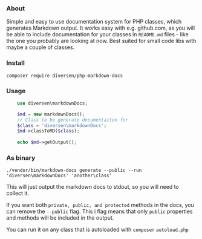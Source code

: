 <!-- toc -->

### About 

Simple and easy to use documentation system for PHP classes, 
which generates Markdown output. It works easy 
with e.g. github.com, as you will be able to include documentation
for your classes in `README.md` files - like the one you 
probably are looking at now. Best suited for small code libs
with maybe a couple of classes. 

### Install

    composer require diversen/php-markdown-docs

### Usage
~~~php
    use diversen\markdownDocs;

    $md = new markdownDocs();
    // Class to be generate documentaiton for
    $class = 'diversen\markdownDocs';
    $md->classToMD($class);
     
    echo $md->getOutput();
~~~

### As binary

    ./vendor/bin/markdown-docs generate --public --run 'diversen\markdownDocs' 'another\class'

This will just output the markdown docs to stdout, so you will need to collect it.
    
If you want both `private, public, and protected` methods in the docs, you can remove the
`--public` flag. This i flag means that only `public` properties and methods will be included in
the output.  
 
You can run it on any class that is autoloaded with `composer` `autoload.php`  
